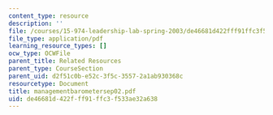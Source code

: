 ```yaml
---
content_type: resource
description: ''
file: /courses/15-974-leadership-lab-spring-2003/de46681d422fff91ffc3f533ae32a638_managementbarometersep02.pdf
file_type: application/pdf
learning_resource_types: []
ocw_type: OCWFile
parent_title: Related Resources
parent_type: CourseSection
parent_uid: d2f51c0b-e52c-3f5c-3557-2a1ab930368c
resourcetype: Document
title: managementbarometersep02.pdf
uid: de46681d-422f-ff91-ffc3-f533ae32a638
---
```

